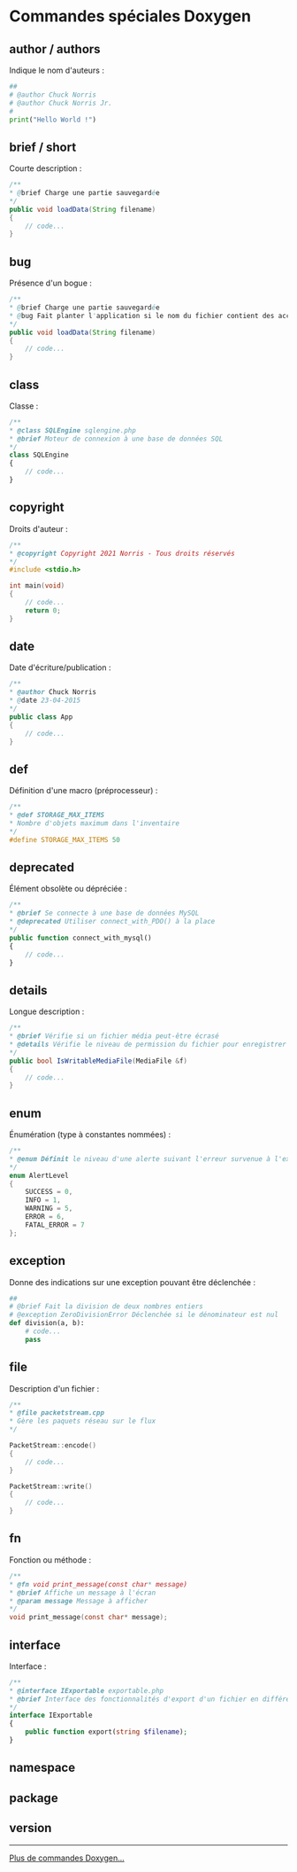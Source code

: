 # Commandes spéciales Doxygen

## author / authors

Indique le nom d'auteurs :

```python
##
# @author Chuck Norris
# @author Chuck Norris Jr.
#
print("Hello World !")
```

## brief / short

Courte description :

```java
/**
* @brief Charge une partie sauvegardée
*/
public void loadData(String filename)
{
	// code...
}
```

## bug

Présence d'un bogue :

```java
/**
* @brief Charge une partie sauvegardée
* @bug Fait planter l'application si le nom du fichier contient des accents
*/
public void loadData(String filename)
{
	// code...
}
```

## class

Classe :

```php
/**
* @class SQLEngine sqlengine.php
* @brief Moteur de connexion à une base de données SQL
*/
class SQLEngine
{
	// code...
}
```

## copyright

Droits d'auteur :

```c
/**
* @copyright Copyright 2021 Norris - Tous droits réservés
*/
#include <stdio.h>

int main(void)
{
	// code...
	return 0;
}
```

## date

Date d'écriture/publication :

```java
/**
* @author Chuck Norris
* @date 23-04-2015
*/
public class App
{
	// code...
}
```

## def

Définition d'une macro (préprocesseur) :

```c
/**
* @def STORAGE_MAX_ITEMS
* Nombre d'objets maximum dans l'inventaire
*/
#define STORAGE_MAX_ITEMS 50
```

## deprecated

Élément obsolète ou dépréciée :

```php
/**
* @brief Se connecte à une base de données MySQL
* @deprecated Utiliser connect_with_PDO() à la place
*/
public function connect_with_mysql()
{
	// code...
}
```

## details

Longue description :

```csharp
/**
* @brief Vérifie si un fichier média peut-être écrasé
* @details Vérifie le niveau de permission du fichier pour enregistrer une nouvelle version de ce dernier
*/
public bool IsWritableMediaFile(MediaFile &f)
{
	// code...
}
```

## enum

Énumération (type à constantes nommées) :

```c
/**
* @enum Définit le niveau d'une alerte suivant l'erreur survenue à l'exécution
*/
enum AlertLevel
{
	SUCCESS = 0, 
	INFO = 1, 
	WARNING = 5, 
	ERROR = 6, 
	FATAL_ERROR = 7
};
```

## exception

Donne des indications sur une exception pouvant être déclenchée :

```python
##
# @brief Fait la division de deux nombres entiers
# @exception ZeroDivisionError Déclenchée si le dénominateur est nul
def division(a, b):
	# code...
	pass
```

## file

Description d'un fichier :

```cpp
/**
* @file packetstream.cpp
* Gère les paquets réseau sur le flux
*/

PacketStream::encode()
{
	// code...
}

PacketStream::write()
{
	// code...
}
```

## fn

Fonction ou méthode :

```c
/**
* @fn void print_message(const char* message)
* @brief Affiche un message à l'écran
* @param message Message à afficher
*/
void print_message(const char* message);
```

## interface

Interface :

```php
/**
* @interface IExportable exportable.php
* @brief Interface des fonctionnalités d'export d'un fichier en différents formats
*/
interface IExportable
{
	public function export(string $filename);
}
```

## namespace

## package

## version

---

[Plus de commandes Doxygen...](https://www.doxygen.nl/manual/commands.html)
